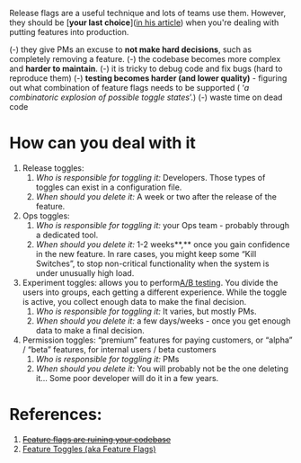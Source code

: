 Release flags are a useful technique and lots of teams use them. However, they should be [**your last choice**]([in his article](https://en.wikipedia.org/wiki/Feature_toggle)) when you're dealing with putting features into production.

(-) they give PMs an excuse to **not make hard decisions**, such as completely removing a feature.
(-) the codebase becomes more complex and **harder to maintain**.
(-) it is tricky to debug code and fix bugs (hard to reproduce them)
(-) **testing becomes harder (and lower quality)** - figuring out what combination of feature flags needs to be supported ( ‘_a combinatoric explosion of possible toggle states_’.)
(-) waste time on dead code

# How can you deal with it

1. Release toggles: 
	1. _Who is responsible for toggling it:_ Developers. Those types of toggles can exist in a configuration file.
	2. _When should you delete it:_ A week or two after the release of the feature.
2. Ops toggles:
	1. _Who is responsible for toggling it:_ your Ops team - probably through a dedicated tool.
	2. _When should you delete it:_ 1-2 weeks**,** once you gain confidence in the new feature. In rare cases, you might keep some “Kill Switches”, to stop non-critical functionality when the system is under unusually high load.
3. Experiment toggles: allows you to perform[A/B testing](A%20I%20B%20testing.md). You divide the users into groups, each getting a different experience. While the toggle is active, you collect enough data to make the final decision.
	1. _Who is responsible for toggling it:_ It varies, but mostly PMs.
	2. _When should you delete it:_ a few days/weeks - once you get enough data to make a final decision.
4. Permission toggles: “premium” features for paying customers, or “alpha” / “beta” features, for internal users / beta customers
	1. *Who is responsible for toggling it:* PMs
	2. *When should you delete it:* You will probably not be the one deleting it… Some poor developer will do it in a few years.

# References:

1. ~~[Feature flags are ruining your codebase](https://zaidesanton.substack.com/p/feature-flags-are-ruining-your-codebase)~~
2. [Feature Toggles (aka Feature Flags)](https://martinfowler.com/articles/feature-toggles.html)